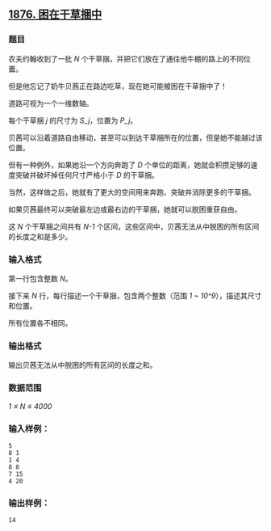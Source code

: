 ## [1876. 困在干草捆中](https://www.acwing.com/problem/content/1878/)

### 题目

农夫约翰收到了一批 *N* 个干草捆，并把它们放在了通往他牛棚的路上的不同位置。

但是他忘记了奶牛贝茜正在路边吃草，现在她可能被困在干草捆中了！

道路可视为一个一维数轴。

每个干草捆 *j* 的尺寸为 *S_j*，位置为 *P_j*。

贝茜可以沿着道路自由移动，甚至可以到达干草捆所在的位置，但是她不能越过该位置。

但有一种例外，如果她沿一个方向奔跑了 *D* 个单位的距离，她就会积攒足够的速度突破并破坏掉任何尺寸严格小于 *D* 的干草捆。

当然，这样做之后，她就有了更大的空间用来奔跑、突破并消除更多的干草捆。

如果贝茜最终可以突破最左边或最右边的干草捆，她就可以脱困重获自由。

这 *N* 个干草捆之间共有 *N-1* 个区间，这些区间中，贝茜无法从中脱困的所有区间的长度之和是多少。

### 输入格式

第一行包含整数 *N*。

接下来 *N* 行，每行描述一个干草捆，包含两个整数（范围 *1 ~ 10^9*），描述其尺寸和位置。

所有位置各不相同。

### 输出格式

输出贝茜无法从中脱困的所有区间的长度之和。

### 数据范围

*1 ≤ N ≤ 4000*

### 输入样例：

```
5
8 1
1 4
8 8
7 15
4 20
```

### 输出样例：

```
14
```
